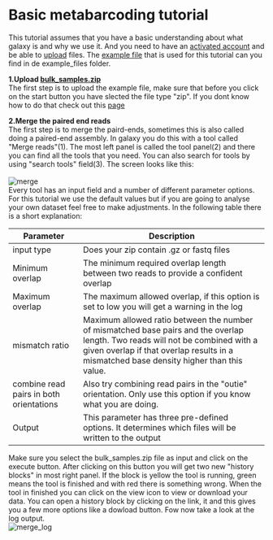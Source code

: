 # Basic metabarcoding tutorial
This tutorial assumes that you have a basic understanding about what galaxy is and why we use it. And you need to have an [activated account](https://github.com/naturalis/naturalis-galaxy-tutorials/tree/master/Create%20account) and be able to [upload](https://github.com/naturalis/naturalis-galaxy-tutorials/tree/master/Upload%20files) files. The [example file](https://github.com/naturalis/naturalis-galaxy-tutorials/raw/master/Basic%20metabarcoding/example_files/bulk_samples.zip) that is used for this tutorial can you find in de example_files folder.

**1.Upload [bulk_samples.zip](https://github.com/naturalis/naturalis-galaxy-tutorials/raw/master/Basic%20metabarcoding/example_files/bulk_samples.zip)**
<br />
The first step is to upload the example file, make sure that before you click on the start button you have slected the file type "zip". If you dont know how to do that check out this [page](https://github.com/naturalis/naturalis-galaxy-tutorials/tree/master/Upload%20files)
<br />

**2.Merge the paired end reads**
<br />
The first step is to merge the paird-ends, sometimes this is also called doing a paired-end assembly. In galaxy you do this with a tool called "Merge reads"(1). The most left panel is called the tool panel(2) and there you can find all the tools that you need. You can also search for tools by using "search tools" field(3). The screen looks like this:<br />
<br />
![merge](https://github.com/naturalis/naturalis-galaxy-tutorials/blob/master/Basic%20metabarcoding/img/basic_merge.jpg)
<br />
Every tool has an input field and a number of different parameter options. For this tutorial we use the default values but if you are going to analyse your own dataset feel free to make adjustments. In the following table there is a short explanation:
<br />

| Parameter | Description |
| --- | --- | 
| input type | Does your zip contain .gz or fastq files  |
| Minimum overlap | The minimum required overlap length between two reads to provide a confident overlap |
| Maximum overlap | The maximum allowed overlap, if this option is set to low you will get a warning in the log  |
| mismatch ratio | Maximum allowed ratio between the number of mismatched base pairs and the overlap length. Two reads will not be combined with a given overlap if that overlap results in a mismatched base density higher than this value. |
| combine read pairs in both orientations |  Also try combining read pairs in the "outie" orientation. Only use this option if you know what you are doing.  |
| Output | This parameter has three pre-defined options. It determines which files will be written to the output |

Make sure you select the bulk_samples.zip file as input and click on the execute button. After clicking on this button you will get two new "history blocks" in most right panel. If the block is yellow the tool is running, green means the tool is finished and with red there is something wrong. When the tool in finished you can click on the view icon to view or download your data. You can open a history block by clicking on the link, it and this gives you a few more options like a dowload button. Fow now take a look at the log output.
<br />
![merge_log](https://github.com/naturalis/naturalis-galaxy-tutorials/blob/master/Basic%20metabarcoding/img/basic_merge_log_output.jpg)

